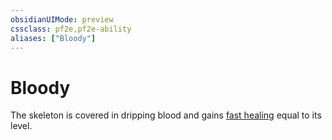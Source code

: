 ```yaml
---
obsidianUIMode: preview
cssclass: pf2e,pf2e-ability
aliases: ["Bloody"]
---
```

# Bloody

The skeleton is covered in dripping blood and gains [fast healing](rules/abilities/fast-healing.md) equal to its level.